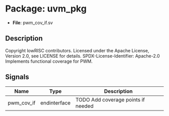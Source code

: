 # Package: uvm_pkg

- **File**: pwm_cov_if.sv
## Description

Copyright lowRISC contributors.
 Licensed under the Apache License, Version 2.0, see LICENSE for details.
 SPDX-License-Identifier: Apache-2.0
 Implements functional coverage for PWM.
 

## Signals

| Name       | Type         | Description                         |
| ---------- | ------------ | ----------------------------------- |
| pwm_cov_if | endinterface | TODO Add coverage points if needed  |
